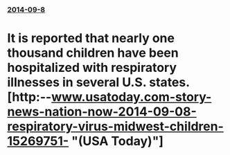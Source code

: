 ### [2014-09-8](/news/2014/09/8/index.md)

# It is reported that nearly one thousand children have been hospitalized with respiratory illnesses in several U.S. states. [http:--www.usatoday.com-story-news-nation-now-2014-09-08-respiratory-virus-midwest-children-15269751- "(USA Today)"]



